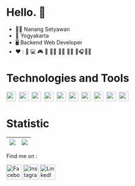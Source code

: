# Hello. :wave:

- :raising_hand_man: Nanang Setyawan
- :house_with_garden: Yogyakarta <img src="https://raw.githubusercontent.com/madebybowtie/FlagKit/master/Assets/PNG/ID%402x.png" height="10" />
- :desktop_computer:	Backend Web Developer
- :heart: : :movie_camera: :computer: :video_game: :8ball: :swimming_man: 	:running_man: :weight_lifting_man: :muscle:🎧🏁💯
<!-- :movie_camera: One Piece :womans_hat:-->



<!-- ![Snake animation](https://github.com/NangStywn/NangStywn/blob/output/github-user-contribution.svg) 
<a href="#"> <img src="https://github.com/GuillaumeFalourd/GuillaumeFalourd/blob/output/github-contribution-grid-snake.svg"/>-->
   
  # Technologies and Tools


  <a href="#"> <img src="https://img.shields.io/badge/HTML5-E34F26?style=for-the-badge&logo=html5&logoColor=white" height="25" /></a>&nbsp;
  <a href="#"><img src="https://img.shields.io/badge/CSS-1572B6?style=for-the-badge&logo=css3&logoColor=ff"  height="25" /></a>&nbsp;
  <a href="#"><img src="https://img.shields.io/badge/Bootstrap-7952B3?style=for-the-badge&logo=bootstrap&logoColor=white"  height="25" /></a>&nbsp;
  <a href="#"><img src="https://img.shields.io/badge/JavaScript-F7DF1E?style=for-the-badge&logo=JavaScript&logoColor=black"  height="25" /></a>&nbsp;
  <a href="#"><img src="https://img.shields.io/badge/PHP-777BB4?style=for-the-badge&logo=php&logoColor=white"  height="25" /></a>&nbsp;
  <a href="#"><img src="https://img.shields.io/badge/Laravel-FF2D20?style=for-the-badge&logo=laravel&logoColor=white"  height="25" /></a>&nbsp;
  <a href="#"><img src="https://img.shields.io/badge/Python-14354C?style=for-the-badge&logo=python&logoColor=white"  height="25" /></a>&nbsp;
  <a href="#"><img src="https://img.shields.io/badge/GitHub-181717?style=for-the-badge&logo=github&logoColor=white"  height="25" /></a>&nbsp;
  <a href="#"><img src="https://img.shields.io/badge/VScode-007ACC?style=for-the-badge&logo=visual-studio-code&logoColor=white" height="25" /></a>&nbsp;
  <a href="#"><img src="https://img.shields.io/badge/MySQL-4479A1?style=for-the-badge&logo=mysql&logoColor=white" height="25" /></a>&nbsp;
  <!--img src="https://img.shields.io/badge/MongoDB-47A248?style=for-the-badge&logo=mongodb&logoColor=white" height="25" />&nbsp;
  <img src="https://img.shields.io/badge/PostgreSQL-4479A1?style=for-the-badge&logo=postgresql&logoColor=white" height="25" />&nbsp;-->
  <!--img src="https://img.shields.io/badge/jQuery-0769AD?style=for-the-badge&logo=jquery&logoColor=white"  height="25" />&nbsp;>
  <img src="https://img.shields.io/badge/Node.js-339933?style=for-the-badge&logo=node.js&logoColor=white" height="25" />&nbsp;
  <img src="https://img.shields.io/badge/NPM-CB3837?style=for-the-badge&logo=npm&logoColor=white"  height="25" />&nbsp;
  <img src="https://img.shields.io/badge/Express-000000?style=for-the-badge&logo=express&logoColor=white" height="25" />&nbsp;
  <img src="https://img.shields.io/badge/Docker-2496ED?style=for-the-badge&logo=docker&logoColor=white" height="25" />&nbsp;
  <img src="https://img.shields.io/badge/Heroku-430098?style=for-the-badge&logo=heroku&logoColor=white"  height="20" />-->
 

# Statistic
| <a href="#"><img align="center" src="https://github-readme-stats.vercel.app/api?username=NangStywn&show_icons=true&include_all_commits=true&theme=radical&hide_border=true"/></a> | <a href="#"><img align="center" src="https://github-readme-stats.vercel.app/api/top-langs/?username=NangStywn&layout=compact&theme=radical&hide_border=true" /></a> |
| ------------- | ------------- |

 Find me on : <br>
  

<a href="https://facebook.com/nng96"><img src="https://img.icons8.com/color/96/000000/facebook.png" alt="Facebook logo" title="Facebook" height="40" /></a>
<a href="https://instagram.com/nanang_stywn"><img src="https://img.icons8.com/color/96/000000/instagram-new.png" alt="Instagram logo" title="Instagram" height="40" /></a>
  <a href="https://www.linkedin.com/in/nanang-setyawan-bbb32b1ba"><img src="https://img.icons8.com/color/96/000000/linkedin.png" alt="LinkedIn logo" title="LinkedIn" height="40" /></a>


